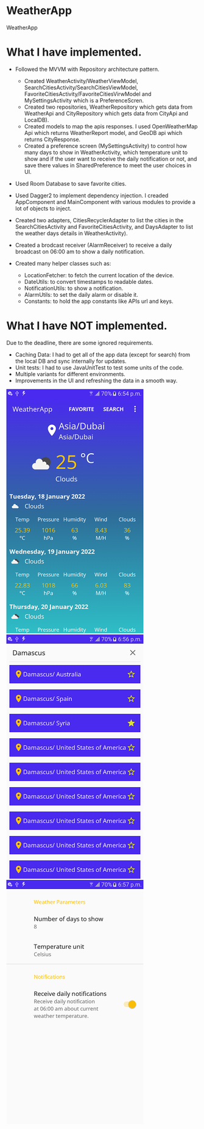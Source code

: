 # WeatherApp
WeatherApp

What I have implemented.
========================

- Followed the MVVM with Repository architecture pattern.
	- Created WeatherActivity/WeatherViewModel, SearchCitiesActivity/SearchCitiesViewModel, FavoriteCitiesActivity/FavoriteCitiesVirwModel and MySettingsActivity which is a PreferenceScren.
	- Created two repositories, WeatherRepository which gets data from WeatherApi and CityRepository which gets data from CityApi and LocalDB).
  	- Created models to map the apis responses. I used OpenWeatherMap Api which returns WeatherReport model, and GeoDB api which returns CityResponse.
  	- Created a preference screen (MySettingsActivity) to control how many days to show in WeatherActivity, which temperature unit to show and if the user want to receive the daily notification or not, and save there values in SharedPreference to meet the user choices in UI.

- Used Room Database to save favorite cities.
- Used Dagger2 to implement dependency injection. I creaded AppComponent and MainComponent with various modules to provide a lot of objects to inject.
- Created two adapters, CitiesRecyclerAdapter to list the cities in the SearchCitiesActivity and FavoriteCitiesActivity, and DaysAdapter to list the weather days details in WeatherActivity).
- Created a brodcast receiver (AlarmReceiver) to receive a daily broadcast on 06:00 am to show a daily notification.
- Created many helper classes such as:
  - LocationFetcher: to fetch the current location of the device.
  - DateUtils: to convert timestamps to readable dates.
  - NotificationUtils: to show a notification.
  - AlarmUtils: to set the daily alarm or disable it.
  - Constants: to hold the app constants like APIs url and keys.
  
What I have NOT implemented.
========================
Due to the deadline, there are some ignored requirements.

- Caching Data: I had to get all of the app data (except for search) from the local DB and sync internally for updates.
- Unit tests: I had to use JavaUnitTest to test some units of the code.
- Multiple variants for different environments.
- Improvements in the UI and refreshing the data in a smooth way.


![Weather](docs/screenshots/weather.png) ![Search](docs/screenshots/search_cities.png) ![Settings](docs/screenshots/settings.png)
